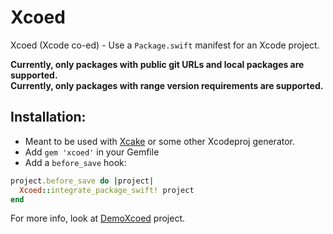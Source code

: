# Xcoed

Xcoed (Xcode co-ed) - Use a `Package.swift` manifest for an Xcode project.

**Currently, only packages with public git URLs and local packages are supported.**  
**Currently, only packages with range version requirements are supported.**

## Installation:

* Meant to be used with [Xcake](https://github.com/igor-makarov/xcake) or some other Xcodeproj generator.
* Add `gem 'xcoed'` in your Gemfile
* Add a `before_save` hook:  
```ruby
project.before_save do |project|
  Xcoed::integrate_package_swift! project
end
```

For more info, look at [DemoXcoed](https://github.com/igor-makarov/DemoXcoed) project.
